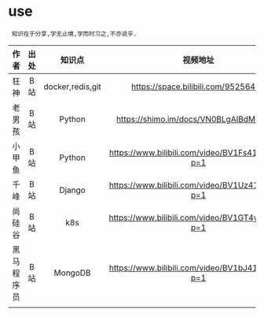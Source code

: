 <!--
 * @Author: your name
 * @Date: 2021-04-14 18:47:12
 * @LastEditTime: 2021-05-29 09:19:25
 * @LastEditors: Please set LastEditors
 * @Description: In User Settings Edit
 * @FilePath: /01-good/use/README.md
-->

# use

```shell
 知识在于分享,学无止境,学而时习之,不亦说乎.
```

|    作者    | 出处 |      知识点      |                    视频地址                     |
| :--------: | :--: | :--------------: | :---------------------------------------------: |
|    狂神    | B 站 | docker,redis,git |       https://space.bilibili.com/95256449       |
|   老男孩   | B 站 |      Python      |     https://shimo.im/docs/VN0BLgAIBdMVSa4S      |
|   小甲鱼   | B 站 |      Python      | https://www.bilibili.com/video/BV1Fs411A7HZ?p=1 |
|   千峰       | B站  |     Django       |https://www.bilibili.com/video/BV1Uz411e7Cb?p=1  |
|   尚硅谷   | B 站 |       k8s        | https://www.bilibili.com/video/BV1GT4y1A756?p=1 |
| 黑马程序员 | B 站 |     MongoDB      | https://www.bilibili.com/video/BV1bJ411x7mq?p=1 |
|            |      |                  |                                                 |
